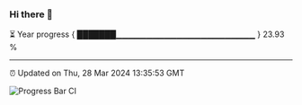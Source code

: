 ### Hi there 👋

⏳ Year progress { ███████▁▁▁▁▁▁▁▁▁▁▁▁▁▁▁▁▁▁▁▁▁▁▁ } 23.93 %

---

⏰ Updated on Thu, 28 Mar 2024 13:35:53 GMT

![Progress Bar CI](https://github.com/IshwaranRudhara/GIT-ACTION/workflows/Progress%20Bar%20CI/badge.svg)
